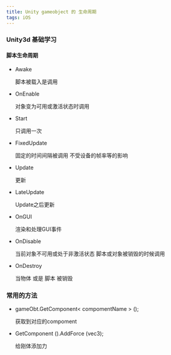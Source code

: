 ```yaml
---
title: Unity gameobject 的 生命周期
tags: iOS
---
```

### Unity3d 基础学习
<!--more-->

#### 脚本生命周期
* Awake

  脚本被载入是调用

* OnEnable

  对象变为可用或激活状态时调用

* Start

  只调用一次

* FixedUpdate

  固定的时间间隔被调用 不受设备的帧率等的影响

* Update

  更新

* LateUpdate

  Update之后更新

* OnGUI

  渲染和处理GUI事件

* OnDisable

  当前对象不可用或处于非激活状态 脚本或对象被销毁的时候调用

* OnDestroy

  当物体 或是 脚本 被销毁

### 常用的方法

* gameObt.GetComponent< compomentName > ();

  获取到对应的compoment

* GetComponent<Rigidbody> ().AddForce (vec3);

  给刚体添加力
  
<!--more-->

